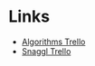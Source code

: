 # Links
* [Algorithms Trello](https://trello.com/b/Cglcep4U/algorithmic-approaches)
* [Snaggl Trello](https://trello.com/b/PoBg4au7/requestbin-clone)

